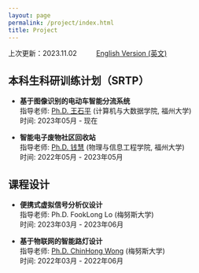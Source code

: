 ```yaml
---
layout: page
permalink: /project/index.html
title: Project
---
```


上次更新：2023.11.02 &nbsp;&nbsp;&nbsp;&nbsp;&nbsp;&nbsp;&nbsp;&nbsp;  [English Version (英文)](https://wangzhipeng2002.github.io/file/project-zh/)


## 本科生科研训练计划（SRTP）

- **基于图像识别的电动车智能分流系统**<br>指导老师: [Ph.D. 王石平](https://ccds.fzu.edu.cn/info/1202/8958.htm) (计算机与大数据学院, 福州大学)<br>时间: 2023年05月 - 现在<br>


- **智能电子废物社区回收站**<br>指导老师: [Ph.D. 钱慧](https://ieeexplore.ieee.org/author/37587238900) (物理与信息工程学院, 福州大学)<br>时间: 2022年05月 - 2023年05月<br>


## 课程设计

- **便携式虚拟信号分析仪设计**<br>指导老师: Ph.D. FookLong Lo (梅努斯大学)<br>时间: 2023年03月 - 2023年06月<br>

- **基于物联网的智能路灯设计**<br>指导老师: [Ph.D. ChinHong Wong](https://www.researchgate.net/profile/Chin-Hong-Wong) (梅努斯大学)<br>时间: 2022年03月 - 2022年06月<br>
